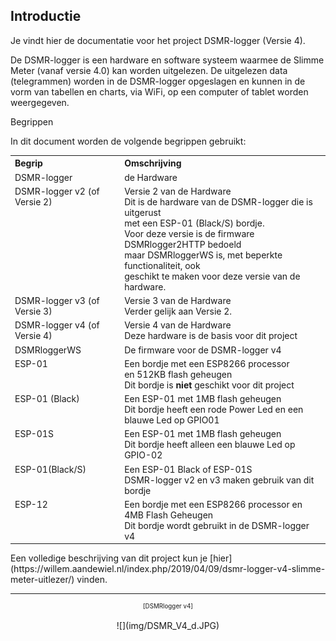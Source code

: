 ## Introductie

Je vindt hier de documentatie voor het project DSMR-logger (Versie 4).

De DSMR-logger is een hardware en software systeem waarmee de Slimme Meter 
(vanaf versie 4.0) kan worden uitgelezen. De uitgelezen data (telegrammen) 
worden in de DSMR-logger opgeslagen en kunnen in de vorm van tabellen en 
charts, via WiFi, op een computer of tablet worden weergegeven.

<div class="admonition note">
<p class="admonition-title">Begrippen</p>
In dit document worden de volgende begrippen gebruikt:
<table>
<tr><th align="left">Begrip</th><th align="left">Omschrijving</th></tr>
<tr>
	<td style="vertical-align:top">DSMR-logger</td>
	<td>de Hardware</td>
</tr>
<tr>
	<td style="vertical-align:top">DSMR-logger v2 (of Versie 2)</td>
	<td>Versie 2 van de Hardware
            <br>Dit is de hardware van de DSMR-logger die is uitgerust 
            <br>met een ESP-01 (Black/S) bordje.
	    <br>Voor deze versie is de firmware DSMRlogger2HTTP bedoeld
	    <br>maar DSMRloggerWS is, met beperkte functionaliteit, ook
	    <br>geschikt te maken voor deze versie van de hardware.
        </td>
</tr>
<tr>
	<td style="vertical-align:top">DSMR-logger v3 (of Versie 3)</td>
	<td>Versie 3 van de Hardware
	    <br>Verder gelijk aan Versie 2.
        </td>
</tr>
<tr>
	<td style="vertical-align:top">DSMR-logger v4 (of Versie 4)</td>
	<td>Versie 4 van de Hardware
	    <br>Deze hardware is de basis voor dit project
        </td>
</tr>
<tr>
	<td style="vertical-align:top">DSMRloggerWS</td>
	<td>De firmware voor de DSMR-logger v4</td></tr>
<tr>
	<td style="vertical-align:top">ESP-01</td>
	<td>Een bordje met een ESP8266 processor
	    <br>en 512KB flash geheugen
	    <br>Dit bordje is <b>niet</b> geschikt voor dit project
	</td>
</tr>
<tr>
	<td style="vertical-align:top">ESP-01 (Black)</td>
	<td>Een ESP-01 met 1MB flash geheugen
            <br>Dit bordje heeft een rode Power Led en een blauwe Led op GPIO01
        </td>
</tr>
<tr>
	<td style="vertical-align:top">ESP-01S</td>
	<td>Een ESP-01 met 1MB flash geheugen
            <br>Dit bordje heeft alleen een blauwe Led op GPIO-02
        </td>
</tr>
<tr>
	<td style="vertical-align:top">ESP-01(Black/S)</td>
	<td>Een ESP-01 Black of ESP-01S
            <br>DSMR-logger v2 en v3 maken gebruik van dit bordje
        </td>
</tr>
<tr>
	<td style="vertical-align:top">ESP-12</td>
	<td>Een bordje met een ESP8266 processor en 4MB Flash Geheugen
	    <br>Dit bordje wordt gebruikt in de DSMR-logger v4
	</td>
</tr>
</table>
</div>
Een volledige beschrijving van dit project kun je
[hier](https://willem.aandewiel.nl/index.php/2019/04/09/dsmr-logger-v4-slimme-meter-uitlezer/)
vinden.



<br>

---
<center  style="font-size: 70%">[DSMRlogger v4]</center><br>
<center>![](img/DSMR_V4_d.JPG)</center>

